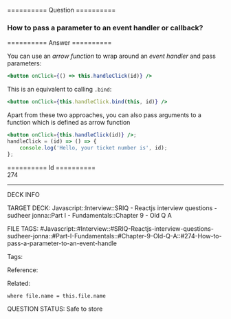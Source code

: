 ========== Question ==========  

### How to pass a parameter to an event handler or callback?  

========== Answer ==========  

You can use an _arrow function_ to wrap around an _event handler_ and pass parameters:

```jsx
<button onClick={() => this.handleClick(id)} />
```

This is an equivalent to calling `.bind`:

```jsx
<button onClick={this.handleClick.bind(this, id)} />
```

Apart from these two approaches, you can also pass arguments to a function which is defined as arrow function

```jsx
<button onClick={this.handleClick(id)} />;
handleClick = (id) => () => {
    console.log('Hello, your ticket number is', id);
};
```

========== Id ==========  
274

---

DECK INFO

TARGET DECK: Javascript::Interview::SRIQ - Reactjs interview questions - sudheer jonna::Part I - Fundamentals::Chapter 9 - Old Q A

FILE TAGS: #Javascript::#Interview::#SRIQ-Reactjs-interview-questions-sudheer-jonna::#Part-I-Fundamentals::#Chapter-9-Old-Q-A::#274-How-to-pass-a-parameter-to-an-event-handle

Tags:

Reference:

Related:

```dataview
where file.name = this.file.name
```

QUESTION STATUS: Safe to store
